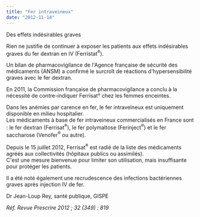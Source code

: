 ```yaml
---
title: "Fer intraveineux"
date: "2012-11-14"
---
```


Des effets indésirables graves

Rien ne justifie de continuer à exposer les patients aux effets indésirables graves du fer dextran en IV (Ferristat<sup>®</sup>).

Un bilan de pharmacovigilance de l'Agence française de sécurité des médicaments (ANSM) a confirmé le surcroît de réactions d'hypersensibilité graves avec le fer dextran.

En 2011, la Commission française de pharmacovigilance a conclu à la nécessité de contre-indiquer Ferrisat° chez les femmes enceintes.

Dans les anémies par carence en fer, le fer intraveineux est uniquement disponible en milieu hospitalier.  
Les médicaments à base de fer intraveineux commercialisés en France sont : le fer dextran (Ferrisat<sup>®</sup>), le fer polymaltose (Ferinject<sup>®</sup>) et le fer saccharose (Venofer<sup>®</sup> ou autre).

Depuis le 15 juillet 2012, Ferrisat<sup>®</sup> est radié de la liste des médicaments agréés aux collectivités (hôpitaux publics ou assimilés).  
C'est une mesure bienvenue pour limiter son utilisation, mais insuffisante pour protéger les patients.

Il a été noté également une recrudescence des infections bactériennes graves après injection IV de fer.

Dr Jean-Loup Rey, santé publique, GISPE

_Réf. Revue Prescrire 2012 ; 32 (349) : 819_